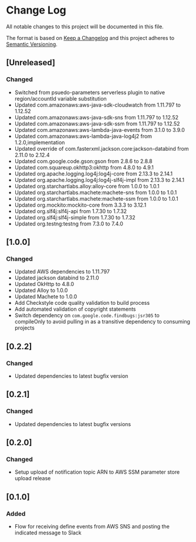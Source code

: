 # Change Log
All notable changes to this project will be documented in this file.

The format is based on [Keep a Changelog](http://keepachangelog.com/)
and this project adheres to [Semantic Versioning](http://semver.org/).

## [Unreleased]
### Changed
- Switched from psuedo-parameters serverless plugin to native region/accountId variable substitution
- Updated com.amazonaws:aws-java-sdk-cloudwatch from 1.11.797 to 1.12.52
- Updated com.amazonaws:aws-java-sdk-sns from 1.11.797 to 1.12.52
- Updated com.amazonaws:aws-java-sdk-ssm from 1.11.797  to 1.12.52
- Updated com.amazonaws:aws-lambda-java-events from 3.1.0 to 3.9.0
- Updated com.amazonaws:aws-lambda-java-log4j2 from 1.2.0,implementation
- Updated override of com.fasterxml.jackson.core:jackson-databind from 2.11.0 to 2.12.4
- Updated com.google.code.gson:gson from 2.8.6 to 2.8.8
- Updated com.squareup.okhttp3:okhttp from 4.8.0 to 4.9.1
- Updated org.apache.logging.log4j:log4j-core from 2.13.3 to 2.14.1
- Updated org.apache.logging.log4j:log4j-slf4j-impl from 2.13.3 to 2.14.1
- Updated org.starchartlabs.alloy:alloy-core from 1.0.0 to 1.0.1
- Updated org.starchartlabs.machete:machete-sns from 1.0.0 to 1.0.1
- Updated org.starchartlabs.machete:machete-ssm from 1.0.0 to 1.0.1
- Updated org.mockito:mockito-core from 3.3.3 to 3.12.1
- Updated org.slf4j:slf4j-api from 1.7.30 to 1.7.32
- Updated org.slf4j:slf4j-simple from 1.7.30 to 1.7.32
- Updated org.testng:testng from 7.3.0 to 7.4.0

## [1.0.0]
### Changed
- Updated AWS dependencies to 1.11.797
- Updated jackson databind to 2.11.0
- Updated OkHttp to 4.8.0
- Updated Alloy to 1.0.0
- Updated Machete to 1.0.0
- Add Checkstyle code quality validation to build process
- Add automated validation of copyright statements
- Switch dependency on `com.google.code.findbugs:jsr305` to compileOnly to avoid pulling in as a transitive dependency to consuming projects

## [0.2.2]
### Changed
- Updated dependencies to latest bugfix version

## [0.2.1]
### Changed
- Updated dependencies to latest bugfix versions

## [0.2.0]
### Changed
- Setup upload of notification topic ARN to AWS SSM parameter store upload release

## [0.1.0]
### Added
- Flow for receiving define events from AWS SNS and posting the indicated message to Slack
